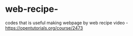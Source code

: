 # web-recipe-

codes that is useful making webpage by web recipe video - https://opentutorials.org/course/2473

